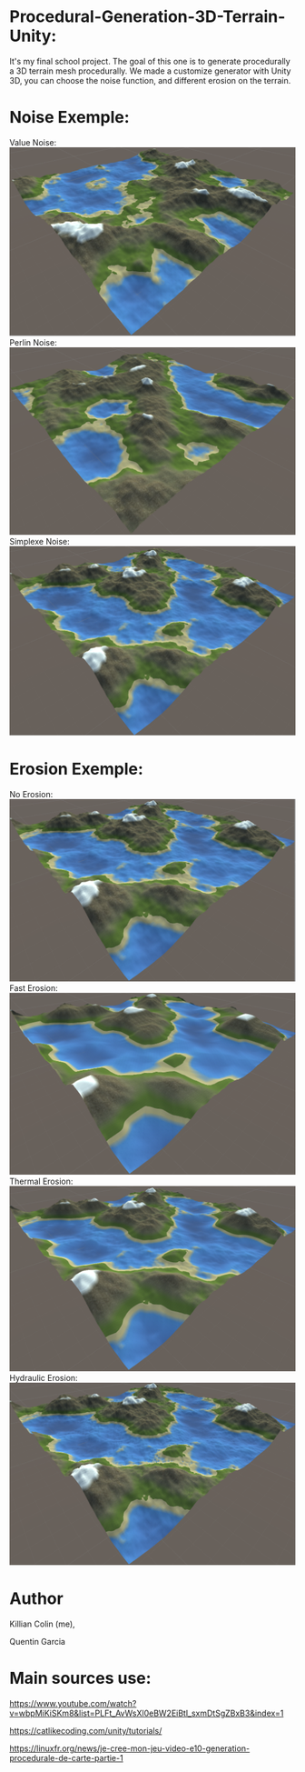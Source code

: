 # Procedural-Generation-3D-Terrain-Unity:
It's my final school project. The goal of this one is to generate procedurally a 3D terrain mesh procedurally. We made a customize generator with Unity 3D, you can choose the noise function, and different erosion on the terrain.

# Noise Exemple:
Value Noise:
![value noise](Ressources/noiseValue.png)
Perlin Noise:
![perlin noise](Ressources/noisePerlin.png)
Simplexe Noise:
![simplexe noise](Ressources/noiseSimplexe.png)

# Erosion Exemple:
No Erosion:
![value Erosion](Ressources/NoErosion.png)
Fast Erosion:
![Fast Erosion](Ressources/FastErosion.png)
Thermal Erosion:
![Thermal Erosion](Ressources/ThermalErosion.png)
Hydraulic Erosion:
![Hydraulic Erosion](Ressources/HErosion.png)

# Author 

Killian Colin (me),

Quentin Garcia

# Main sources use:
https://www.youtube.com/watch?v=wbpMiKiSKm8&list=PLFt_AvWsXl0eBW2EiBtl_sxmDtSgZBxB3&index=1

https://catlikecoding.com/unity/tutorials/

https://linuxfr.org/news/je-cree-mon-jeu-video-e10-generation-procedurale-de-carte-partie-1

